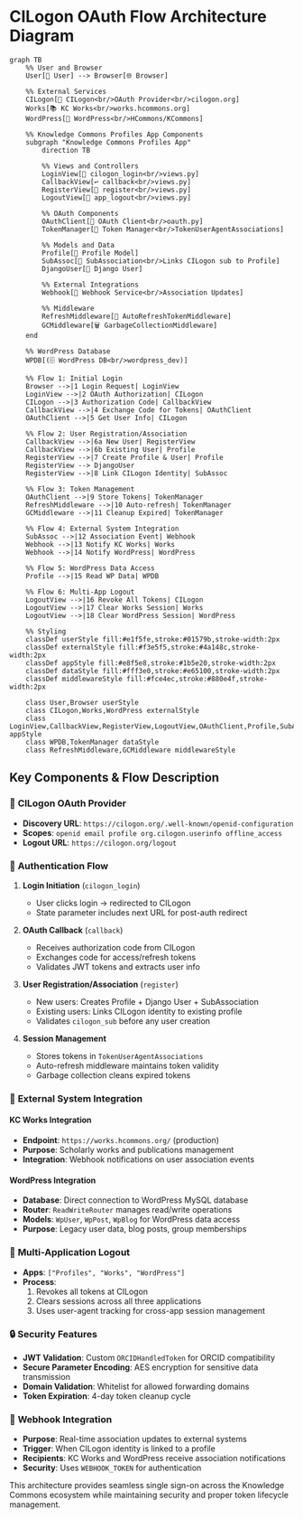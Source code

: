 # CILogon OAuth Flow Architecture Diagram

```mermaid
graph TB
    %% User and Browser
    User[👤 User] --> Browser[🌐 Browser]
    
    %% External Services
    CILogon[🔐 CILogon<br/>OAuth Provider<br/>cilogon.org]
    Works[📚 KC Works<br/>works.hcommons.org]
    WordPress[📝 WordPress<br/>HCommons/KCommons]
    
    %% Knowledge Commons Profiles App Components
    subgraph "Knowledge Commons Profiles App"
        direction TB
        
        %% Views and Controllers
        LoginView[🚪 cilogon_login<br/>views.py]
        CallbackView[↩️ callback<br/>views.py]
        RegisterView[📝 register<br/>views.py]
        LogoutView[🚪 app_logout<br/>views.py]
        
        %% OAuth Components
        OAuthClient[🔑 OAuth Client<br/>oauth.py]
        TokenManager[🎫 Token Manager<br/>TokenUserAgentAssociations]
        
        %% Models and Data
        Profile[👤 Profile Model]
        SubAssoc[🔗 SubAssociation<br/>Links CILogon sub to Profile]
        DjangoUser[👤 Django User]
        
        %% External Integrations
        Webhook[📡 Webhook Service<br/>Association Updates]
        
        %% Middleware
        RefreshMiddleware[🔄 AutoRefreshTokenMiddleware]
        GCMiddleware[🗑️ GarbageCollectionMiddleware]
    end
    
    %% WordPress Database
    WPDB[(🗄️ WordPress DB<br/>wordpress_dev)]
    
    %% Flow 1: Initial Login
    Browser -->|1 Login Request| LoginView
    LoginView -->|2 OAuth Authorization| CILogon
    CILogon -->|3 Authorization Code| CallbackView
    CallbackView -->|4 Exchange Code for Tokens| OAuthClient
    OAuthClient -->|5 Get User Info| CILogon
    
    %% Flow 2: User Registration/Association
    CallbackView -->|6a New User| RegisterView
    CallbackView -->|6b Existing User| Profile
    RegisterView -->|7 Create Profile & User| Profile
    RegisterView --> DjangoUser
    RegisterView -->|8 Link CILogon Identity| SubAssoc
    
    %% Flow 3: Token Management
    OAuthClient -->|9 Store Tokens| TokenManager
    RefreshMiddleware -->|10 Auto-refresh| TokenManager
    GCMiddleware -->|11 Cleanup Expired| TokenManager
    
    %% Flow 4: External System Integration
    SubAssoc -->|12 Association Event| Webhook
    Webhook -->|13 Notify KC Works| Works
    Webhook -->|14 Notify WordPress| WordPress
    
    %% Flow 5: WordPress Data Access
    Profile -->|15 Read WP Data| WPDB
    
    %% Flow 6: Multi-App Logout
    LogoutView -->|16 Revoke All Tokens| CILogon
    LogoutView -->|17 Clear Works Session| Works
    LogoutView -->|18 Clear WordPress Session| WordPress
    
    %% Styling
    classDef userStyle fill:#e1f5fe,stroke:#01579b,stroke-width:2px
    classDef externalStyle fill:#f3e5f5,stroke:#4a148c,stroke-width:2px
    classDef appStyle fill:#e8f5e8,stroke:#1b5e20,stroke-width:2px
    classDef dataStyle fill:#fff3e0,stroke:#e65100,stroke-width:2px
    classDef middlewareStyle fill:#fce4ec,stroke:#880e4f,stroke-width:2px
    
    class User,Browser userStyle
    class CILogon,Works,WordPress externalStyle
    class LoginView,CallbackView,RegisterView,LogoutView,OAuthClient,Profile,SubAssoc,DjangoUser,Webhook appStyle
    class WPDB,TokenManager dataStyle
    class RefreshMiddleware,GCMiddleware middlewareStyle
```

## Key Components & Flow Description

### 🔐 **CILogon OAuth Provider**
- **Discovery URL**: `https://cilogon.org/.well-known/openid-configuration`
- **Scopes**: `openid email profile org.cilogon.userinfo offline_access`
- **Logout URL**: `https://cilogon.org/logout`

### 🚀 **Authentication Flow**

1. **Login Initiation** (`cilogon_login`)
   - User clicks login → redirected to CILogon
   - State parameter includes next URL for post-auth redirect

2. **OAuth Callback** (`callback`)
   - Receives authorization code from CILogon
   - Exchanges code for access/refresh tokens
   - Validates JWT tokens and extracts user info

3. **User Registration/Association** (`register`)
   - New users: Creates Profile + Django User + SubAssociation
   - Existing users: Links CILogon identity to existing profile
   - Validates `cilogon_sub` before any user creation

4. **Session Management**
   - Stores tokens in `TokenUserAgentAssociations`
   - Auto-refresh middleware maintains token validity
   - Garbage collection cleans expired tokens

### 🔗 **External System Integration**

#### **KC Works Integration**
- **Endpoint**: `https://works.hcommons.org/` (production)
- **Purpose**: Scholarly works and publications management
- **Integration**: Webhook notifications on user association events

#### **WordPress Integration**
- **Database**: Direct connection to WordPress MySQL database
- **Router**: `ReadWriteRouter` manages read/write operations
- **Models**: `WpUser`, `WpPost`, `WpBlog` for WordPress data access
- **Purpose**: Legacy user data, blog posts, group memberships

### 🚪 **Multi-Application Logout**
- **Apps**: `["Profiles", "Works", "WordPress"]`
- **Process**: 
  1. Revokes all tokens at CILogon
  2. Clears sessions across all three applications
  3. Uses user-agent tracking for cross-app session management

### 🔒 **Security Features**
- **JWT Validation**: Custom `ORCIDHandledToken` for ORCID compatibility
- **Secure Parameter Encoding**: AES encryption for sensitive data transmission
- **Domain Validation**: Whitelist for allowed forwarding domains
- **Token Expiration**: 4-day token cleanup cycle

### 📡 **Webhook Integration**
- **Purpose**: Real-time association updates to external systems
- **Trigger**: When CILogon identity is linked to a profile
- **Recipients**: KC Works and WordPress receive association notifications
- **Security**: Uses `WEBHOOK_TOKEN` for authentication

This architecture provides seamless single sign-on across the Knowledge Commons ecosystem while maintaining security and proper token lifecycle management.

